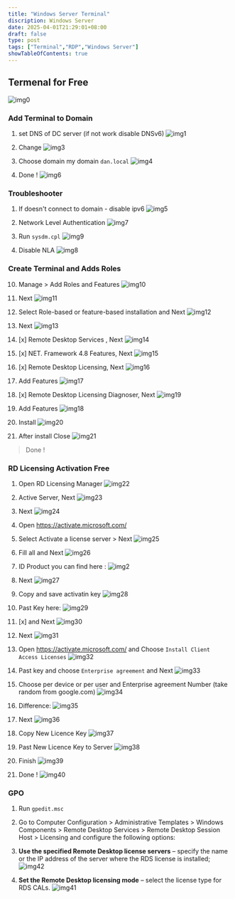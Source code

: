 ```yaml
---
title: "Windows Server Terminal"
discription: Windows Server
date: 2025-04-01T21:29:01+08:00 
draft: false
type: post
tags: ["Terminal","RDP","Windows Server"]
showTableOfContents: true
--- 
```



## Termenal for Free

![img0](images/0.webp)

### Add Terminal to  Domain

1. set DNS of DC server (if not work disable DNSv6)
![img1](images/1.webp)

2. Change 
![img3](images/3.webp)

3. Choose domain my domain `dan.local`
![img4](images/4.webp)

4. Done !
![img6](images/6.webp)

### Troubleshooter

1. If  doesn't connect to domain - disable ipv6
![img5](images/5.webp)

2. Network Level Authentication 
![img7](images/7.webp)

9. Run `sysdm.cpl` 
![img9](images/9.webp)

8. Disable NLA
![img8](images/8.webp)



### Create Terminal and Adds Roles 

10. Manage > Add Roles and Features
![img10](images/10.webp)

11. Next 
![img11](images/11.webp)

12. Select Role-based or feature-based installation and Next
![img12](images/12.webp)


13. Next 
![img13](images/13.webp)


14. [x] Remote Desktop Services , Next 
![img14](images/14.webp)

15. [x] NET. Framework 4.8 Features, Next
![img15](images/15.webp)

16. [x] Remote Desktop Licensing, Next 
![img16](images/16.webp)

17. Add Features
![img17](images/17.webp)

18. [x] Remote Desktop Licensing Diagnoser, Next 
![img19](images/19.webp)

19. Add Features
![img18](images/18.webp)

20. Install
![img20](images/20.webp)

21. After install Close
![img21](images/21.webp)

> Done !


### RD Licensing Activation Free

1. Open RD Licensing Manager
![img22](images/22.webp)

2. Active Server, Next
![img23](images/23.webp)

3. Next
![img24](images/24.webp)

4. Open https://activate.microsoft.com/

5. Select Activate a license server > Next
![img25](images/25.webp)

6. Fill all and Next 
![img26](images/26.webp)

7. ID Product you can find here :
![img2](images/2.webp)



8. Next
![img27](images/27.webp)

9. Copy and save activatin key
![img28](images/28.webp)

10. Past Key here:
![img29](images/29.webp)

11. [x] and Next
![img30](images/30.webp)

12. Next
![img31](images/31.webp)

13. Open https://activate.microsoft.com/ and Choose `Install Client Access Licenses`
![img32](images/32.webp)

14. Past key and choose `Enterprise agreement` and Next
![img33](images/33.webp)

15. Choose per device or per user and Enterprise agreement Number (take random from google.com)
![img34](images/34.webp)

16. Difference:
![img35](images/35.webp)

17. Next
![img36](images/36.webp)

18. Copy New Licence Key
![img37](images/37.webp)

19. Past New Licence Key to Server
![img38](images/38.webp)

20. Finish
![img39](images/39.webp)

21. Done !
![img40](images/40.webp)

### GPO 

1. Run `gpedit.msc`


2. Go to Computer Configuration > Administrative Templates > Windows Components > Remote Desktop Services > Remote Desktop Session Host > Licensing and configure the following options:

3. **Use the specified Remote Desktop license servers** – specify the name or the IP address of the server where the RDS license is installed;
![img42](images/42.webp)

4. **Set the Remote Desktop licensing mode** – select the license type for RDS CALs.
![img41](images/41.webp)
